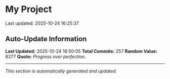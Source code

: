# My Project


Last updated: 2025-10-24 16:25:37

































































































































































































































































## Auto-Update Information

**Last Updated:** 2025-10-24 16:50:05
**Total Commits:** 257
**Random Value:** 8277
**Quote:** _Progress over perfection._

---
_This section is automatically generated and updated._